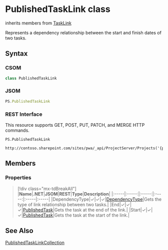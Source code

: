 [comment]: # (Name:PublishedTaskLink)
[comment]: # (Name:Microsoft.ProjectServer.PublishedTaskLink)
[comment]: # (Type:class)
[comment]: # (Status:Verified)

# <a name="name"></a>PublishedTaskLink class

inherits members from [TaskLink](TaskLink.md)<br/>

<a name="description"></a>Represents a dependency relationship between the start and finish dates of two tasks.

## <a name="syntax"></a>Syntax

### CSOM

```cs
class PublishedTaskLink 
```
### JSOM

```javascript
PS.PublishedTaskLink
```
### REST Interface

This resource supports GET, POST, PUT, PATCH, and MERGE HTTP commands.

```
PS.PublishedTaskLink

http://contoso.sharepoint.com/sites/pwa/_api/ProjectServer/Projects('{projectid}')/TaskLinks('{linkid}')
```

## <a name="members"></a>Members

### <a name="properties"></a>Properties
> [!div class="mx-tdBreakAll"]
|**Name**|**.NET**|**JSOM**|**REST**|**Type**|**Description**|
|:-----|:-----:|:-----:|:-----:|:-----|:-----|
|<a name="DependencyType"></a>DependencyType|&#x2713;|&#x2713;|&#x2713;|[DependencyType](DependencyType.md)|Gets the type of link relationship between two tasks.|
|<a name="End"></a>End|&#x2713;|&#x2713;|&#x2713;|[PublishedTask](PublishedTask.md)|Gets the task at the end of the link.|
|<a name="Start"></a>Start|&#x2713;|&#x2713;|&#x2713;|[PublishedTask](PublishedTask.md)|Gets the task at the start of the link.|

## <a name="seeAlso"></a>See Also

[PublishedTaskLinkCollection](PublishedTaskLinkCollection.md)<br/>
